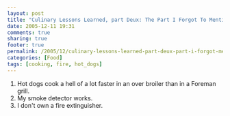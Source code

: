 ```yaml
---
layout: post
title: "Culinary Lessons Learned, part Deux: The Part I Forgot To Mention A Couple Days Ago"
date: 2005-12-11 19:31
comments: true
sharing: true
footer: true
permalink: /2005/12/culinary-lessons-learned-part-deux-part-i-forgot-mention-couple-days-ago
categories: [Food]
tags: [cooking, fire, hot_dogs]
---
```

<ol><li>Hot dogs cook a hell of a lot faster in an over broiler than in a Foreman grill.</li>
<li>My smoke detector works.</li>
<li>I don't own a fire extinguisher.</li></ol>

